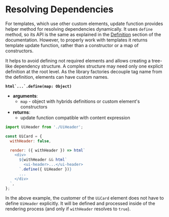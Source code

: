 # Resolving Dependencies

For templates, which use other custom elements, update function provides helper method for resolving dependencies dynamically. It uses `define` method, so its API is the same as explained in the [Definition](../core-concepts/definition.md) section of the documentation. However, to properly work with templates it returns template update function, rather than a constructor or a map of constructors.

It helps to avoid defining not required elements and allows creating a tree-like dependency structure. A complex structure may need only one explicit definition at the root level. As the library factories decouple tag name from the definition, elements can have custom names.

**`` html`...`.define(map: Object) ``**

* **arguments**:
  * `map` - object with hybrids definitions or custom element's constructors
* **returns**:
  * update function compatible with content expression 

```javascript
import UiHeader from './UiHeader';

const UiCard = {
  withHeader: false,

  render: ({ withHeader }) => html`
    <div>
      ${withHeader && html`
        <ui-header>...</ui-header>
      `.define({ UiHeader })}
      ...
    </div>
  `,
};
```

In the above example, the customer of the `UiCard` element does not have to define `UiHeader` explicitly. It will be defined and processed inside of the rendering process (and only if `withHeader` resolves to `true`).
